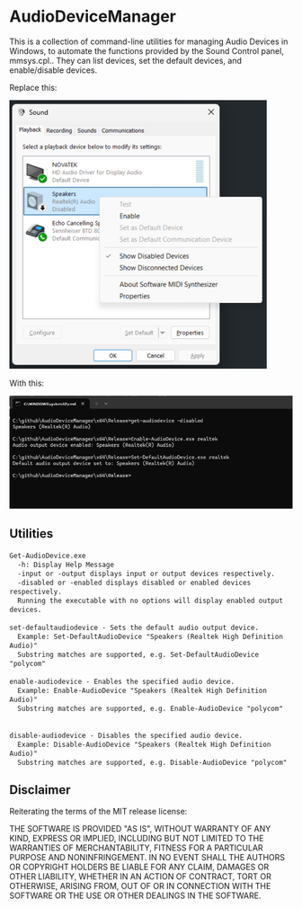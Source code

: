 # AudioDeviceManager 

This is a collection of command-line utilities for managing Audio Devices in Windows, to automate the functions provided by the Sound Control panel, mmsys.cpl..  They can list devices, set the default devices, and enable/disable devices.

Replace this:

![MMsys.Cpl Screenshot](doc/mmsyscpl.png)

With this:

![Screenshot](doc/screenshot.png)

## Utilities
```
Get-AudioDevice.exe
  -h: Display Help Message
  -input or -output displays input or output devices respectively.
  -disabled or -enabled displays disabled or enabled devices respectively.
  Running the executable with no options will display enabled output devices.

set-defaultaudiodevice - Sets the default audio output device.
  Example: Set-DefaultAudioDevice "Speakers (Realtek High Definition Audio)"
  Substring matches are supported, e.g. Set-DefaultAudioDevice "polycom" 

enable-audiodevice - Enables the specified audio device.
  Example: Enable-AudioDevice "Speakers (Realtek High Definition Audio)"
  Substring matches are supported, e.g. Enable-AudioDevice "polycom"


disable-audiodevice - Disables the specified audio device.
  Example: Disable-AudioDevice "Speakers (Realtek High Definition Audio)"
  Substring matches are supported, e.g. Disable-AudioDevice "polycom"
```

## Disclaimer

Reiterating the terms of the MIT release license:

THE SOFTWARE IS PROVIDED "AS IS", WITHOUT WARRANTY OF ANY KIND, EXPRESS OR
IMPLIED, INCLUDING BUT NOT LIMITED TO THE WARRANTIES OF MERCHANTABILITY,
FITNESS FOR A PARTICULAR PURPOSE AND NONINFRINGEMENT. IN NO EVENT SHALL THE
AUTHORS OR COPYRIGHT HOLDERS BE LIABLE FOR ANY CLAIM, DAMAGES OR OTHER
LIABILITY, WHETHER IN AN ACTION OF CONTRACT, TORT OR OTHERWISE, ARISING FROM,
OUT OF OR IN CONNECTION WITH THE SOFTWARE OR THE USE OR OTHER DEALINGS IN THE
SOFTWARE.
